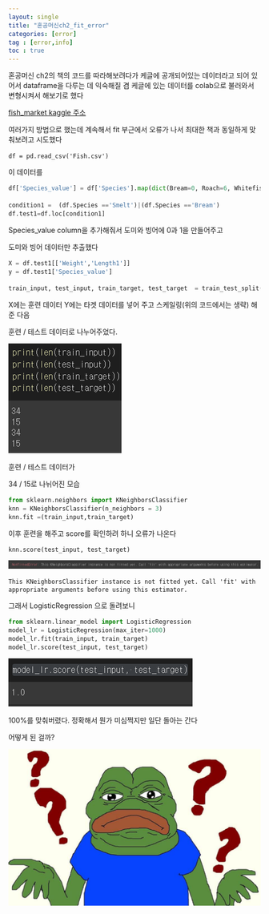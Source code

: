 ```yaml
---
layout: single
title: "혼공머신ch2_fit_error"
categories: [error]
tag : [error,info]
toc : true
---
```


혼공머신 ch2의 책의 코드를 따라해보려다가 케글에 공개되어있는 데이터라고 되어 있어서 dataframe을 다루는 데 익숙해질 겸 케글에 있는 데이터를 colab으로 불러와서 변형시켜서 해보기로 했다

[fish_market kaggle 주소](https://www.kaggle.com/datasets/aungpyaeap/fish-market)

여러가지 방법으로 했는데 계속해서 fit 부근에서 오류가 나서 최대한 책과 동일하게 맞춰보려고 시도했다

`df = pd.read_csv('Fish.csv')`

이 데이터를 

```python
df['Species_value'] = df['Species'].map(dict(Bream=0, Roach=6, Whitefish=2, Parkki=3, Perch=4 , Pike=5, Smelt=1))

condition1 =  (df.Species =='Smelt')|(df.Species =='Bream')
df.test1=df.loc[condition1]
```

Species_value column을 추가해줘서  도미와 빙어에 0과 1을 만들어주고

도미와 빙어 데이터만 추출했다

```python
X = df.test1[['Weight','Length1']]
y = df.test1['Species_value']

train_input, test_input, train_target, test_target  = train_test_split(X, y, test_size=0.3, random_state=42)
```

X에는 훈련 데이터 Y에는 타겟 데이터를 넣어 주고 스케일링(위의 코드에서는 생략) 해준 다음

 훈련 / 테스트 데이터로 나누어주었다.

![image-20220421230411444](../../images/2022-04-21-혼공머신ch2/image-20220421230411444.png)

훈련 / 테스트 데이터가

 34 / 15로 나뉘어진 모습

```python
from sklearn.neighbors import KNeighborsClassifier
knn = KNeighborsClassifier(n_neighbors = 3)
knn.fit =(train_input,train_target)
```

이후 훈련을 해주고 score를 확인하려 하니 오류가 나온다

```
knn.score(test_input, test_target)
```

![image-20220421230551926](../../images/2022-04-21-혼공머신ch2/image-20220421230551926.png)

```
This KNeighborsClassifier instance is not fitted yet. Call 'fit' with appropriate arguments before using this estimator.
```



그래서 LogisticRegression 으로 돌려보니

```python
from sklearn.linear_model import LogisticRegression
model_lr = LogisticRegression(max_iter=1000)
model_lr.fit(train_input, train_target)
model_lr.score(test_input, test_target)
```

![image-20220421230713646](../../images/2022-04-21-혼공머신ch2/image-20220421230713646.png)

100%를 맞춰버렸다. 정확해서 뭔가 미심쩍지만 일단 돌아는 간다

어떻게 된 걸까?

![image-20220421231527543](../../images/2022-04-21-혼공머신ch2/image-20220421231527543.png)
